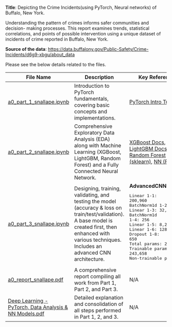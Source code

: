 **Title**: Depicting the Crime Incidents(using PyTorch, Neural networks) of Buffalo, New York.

Understanding the pattern of crimes informs safer communities and decision-
making processes. This report examines trends, statistical correlations, and points
of possible intervention using a unique dataset of incidents of crime reported in
Buffalo, New York.

**Source of the data**: https://data.buffalony.gov/Public-Safety/Crime-Incidents/d6g9-xbgu/about_data

Please see the below details related to the files.

| **File Name**                                                                                                              | **Description**                                                                                                                                                                                                         | **Key References**                                                                                                                                                                                                                                                                                                                                                           |
|----------------------------------------------------------------------------------------------------------------------------|-------------------------------------------------------------------------------------------------------------------------------------------------------------------------------------------------------------------------|------------------------------------------------------------------------------------------------------------------------------------------------------------------------------------------------------------------------------------------------------------------------------------------------------------------------------------------------------------------------------|
| [a0_part_1_snallape.ipynb](https://github.com/shnallapeddi/Crime-Incidents/blob/main/a0_part_1_snallape.ipynb)            | Introduction to PyTorch fundamentals, covering basic concepts and implementations.                                                                                                                                       | [PyTorch Intro Tutorials](https://pytorch.org/tutorials/beginner/introyt/introyt_index.html)                                                                                                                                                                                                                                                                               |
| [a0_part_2_snallape.ipynb](https://github.com/shnallapeddi/Crime-Incidents/blob/main/a0_part_2_snallape.ipynb)            | Comprehensive Exploratory Data Analysis (EDA) along with Machine Learning (XGBoost, LightGBM, Random Forest) and a Fully Connected Neural Network.                                                                       | [XGBoost Docs](https://xgboost.readthedocs.io/en/stable/), [LightGBM Docs](https://lightgbm.readthedocs.io/en/latest/), [Random Forest (sklearn)](https://scikit-learn.org/stable/modules/generated/sklearn.ensemble.RandomForestClassifier.html), [NN (PyTorch)](https://pytorch.org/docs/stable/index.html)                                                                 |
| [a0_part_3_snallape.ipynb](https://github.com/shnallapeddi/Crime-Incidents/blob/main/a0_part_3_snallape.ipynb)            | Designing, training, validating, and testing the model (accuracy & loss on train/test/validation). A base model is created first, then enhanced with various techniques. Includes an advanced CNN architecture.          | **AdvancedCNN details**<br><pre>Linear 1-1: 200,960<br>BatchNorm1d 1-2: 512<br>Linear 1-3: 32,896<br>BatchNorm1d 1-4: 256<br>Linear 1-5: 8,256<br>Linear 1-6: 128<br>Dropout 1-8: 650<br>Total params: 243,658<br>Trainable params: 243,658<br>Non-trainable params: 0</pre> |
| [a0_report_snallape.pdf](https://github.com/shnallapeddi/Crime-Incidents/blob/main/a0_report_%20snallape.pdf)             | A comprehensive report compiling all work from Part 1, Part 2, and Part 3.                                                                                                                                              | N/A                                                                                                                                                                                                                                                                                                                                                                          |
| [Deep Learning - PyTorch, Data Analysis & NN Models.pdf](https://github.com/shnallapeddi/Crime-Incidents/blob/main/Deep%20Learning%20-%20PyTorch%2C%20Data%20Analysis%20%26%20NN%20Models.pdf) | Detailed explanation and consolidation of all steps performed in Part 1, 2, and 3.                                                                                                                                      | N/A                                                                                                                                                                                                                                                                                                                                                                          |




